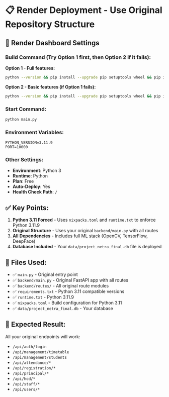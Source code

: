 # 📋 Render Deployment - Use Original Repository Structure

## 🚀 Render Dashboard Settings

### **Build Command (Try Option 1 first, then Option 2 if it fails):**

**Option 1 - Full features:**
```bash
python --version && pip install --upgrade pip setuptools wheel && pip install --no-cache-dir -r requirements.txt
```

**Option 2 - Basic features (if Option 1 fails):**
```bash
python --version && pip install --upgrade pip setuptools wheel && pip install --no-cache-dir -r requirements_working.txt
```

### **Start Command:**
```bash
python main.py
```

### **Environment Variables:**
```
PYTHON_VERSION=3.11.9
PORT=10000
```

### **Other Settings:**
- **Environment**: Python 3
- **Runtime**: Python
- **Plan**: Free
- **Auto-Deploy**: Yes
- **Health Check Path**: `/`

## ✅ Key Points:

1. **Python 3.11 Forced** - Uses `nixpacks.toml` and `runtime.txt` to enforce Python 3.11.9
2. **Original Structure** - Uses your original `backend/main.py` with all routes
3. **All Dependencies** - Includes full ML stack (OpenCV, TensorFlow, DeepFace)
4. **Database Included** - Your `data/project_netra_final.db` file is deployed

## 📂 Files Used:

- ✅ `main.py` - Original entry point
- ✅ `backend/main.py` - Original FastAPI app with all routes
- ✅ `backend/routes/` - All original route modules
- ✅ `requirements.txt` - Python 3.11 compatible versions
- ✅ `runtime.txt` - Python 3.11.9
- ✅ `nixpacks.toml` - Build configuration for Python 3.11
- ✅ `data/project_netra_final.db` - Your database

## 🎯 Expected Result:

All your original endpoints will work:
- `/api/auth/login`
- `/api/management/timetable`
- `/api/management/students`
- `/api/attendance/*`
- `/api/registration/*`
- `/api/principal/*`
- `/api/hod/*`
- `/api/staff/*`
- `/api/users/*`